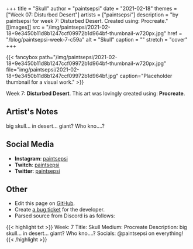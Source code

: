+++
title =       "Skull"
author =      "paintsepsi"
date =        "2021-02-18"
themes =      ["Week 07: Disturbed Desert"]
artists =     ["paintsepsi"]
description = "by paintsepsi for week 7: Disturbed Desert. Created using: Procreate."
[[images]]
      src = "/img/paintsepsi/2021-02-18+9e3450b11d8b1247ccf09972b1d964bf-thumbnail-w720px.jpg"
      href = "/blog/paintsepsi-week-7-c59a"
      alt = "Skull"
      caption = ""
      stretch = "cover"
+++


{{< fancybox path="/img/paintsepsi/2021-02-18+9e3450b11d8b1247ccf09972b1d964bf-thumbnail-w720px.jpg" file="img/paintsepsi/2021-02-18+9e3450b11d8b1247ccf09972b1d964bf.jpg" caption="Placeholder thumbnail for a visual work." >}}


Week 7: **Disturbed Desert**. This art was lovingly created using: **Procreate**.

## Artist's Notes

big skull... in desert... giant? Who kno....?

## Social Media

- **Instagram**: <a href='https://instagram.com/paintsepsi' target='_blank'>paintsepsi</a>
- **Twitch**: <a href='https://twitch.tv/paintsepsi' target='_blank'>paintsepsi</a>
- **Twitter**: <a href='https://twitter.com/paintsepsi' target='_blank'>paintsepsi</a>

## Other

- Edit this page on [GitHub](https://github.com/teaminkling/web-refresh/edit/main/content/blog/paintsepsi-week-7-c59a.md).
- Create [a bug ticket](https://github.com/teaminkling/web-refresh/issues/new?assignees=&labels=bug&template=problem-report.md&title=) for the developer.
- Parsed source from Discord is as follows:

{{< highlight txt >}}
Week: 7
Title: Skull
Medium: Procreate
Description: big skull... in desert... giant? Who kno....?
Socials: @paintsepsi on everything!
{{< /highlight >}}